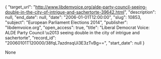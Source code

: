 {
  "target_url": "http://www.libdemvoice.org/alde-party-council-seeing-double-in-the-city-of-intrigue-and-sachertorte-39642.html", 
  "description": null, 
  "end_date": null, 
  "date": "2006-01-01T12:00:00", 
  "slug": 10853, 
  "subject": "European Parliament Elections 2014", 
  "publisher": "libdemvoice.org", 
  "open_access": true, 
  "title": "Liberal Democrat Voice: ALDE Party Council \u2013 seeing double in the city of intrigue and sachertorte", 
  "record_id": "20060101T120000/38fqL7azdnsqUi3E3zTvBg==", 
  "start_date": null
}

None
